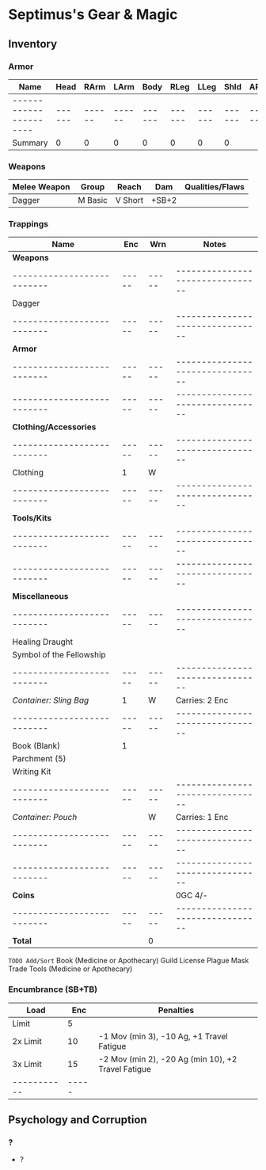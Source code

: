 # Septimus's Gear & Magic
## Inventory
### Armor
| Name                 | Head | RArm | LArm | Body | RLeg | LLeg | Shld | AP | Qualities/Flaws
|----------------------|------|------|------|------|------|------|------|----|-----------------
|----------------------|------|------|------|------|------|------|------|----|-----------------
| Summary              |    0 |    0 |    0 |    0 |    0 |    0 |    0 |

### Weapons
| Melee Weapon   | Group      | Reach   | Dam   | Qualities/Flaws
|----------------|------------|---------|-------|-----------------
| Dagger         | M Basic    | V Short | +SB+2 |

### Trappings
| Name                     | Enc | Wrn | Notes
|--------------------------|-----|-----|--------------------------------
| **Weapons**              |     |     |
|--------------------------|-----|-----|--------------------------------
| Dagger                   |     |     |
|--------------------------|-----|-----|--------------------------------
| **Armor**                |     |     |
|--------------------------|-----|-----|--------------------------------
|--------------------------|-----|-----|--------------------------------
| **Clothing/Accessories** |     |     |
|--------------------------|-----|-----|--------------------------------
| Clothing                 |   1 |   W |
|--------------------------|-----|-----|--------------------------------
| **Tools/Kits**           |     |     |
|--------------------------|-----|-----|--------------------------------
|--------------------------|-----|-----|--------------------------------
| **Miscellaneous**        |     |     |
|--------------------------|-----|-----|--------------------------------
| Healing Draught          |     |     |
| Symbol of the Fellowship |     |     |
|--------------------------|-----|-----|--------------------------------
| *Container: Sling Bag*   |   1 |   W | Carries: 2 Enc
|--------------------------|-----|-----|--------------------------------
| Book (Blank)             |   1 |     |
| Parchment (5)            |     |     |
| Writing Kit              |     |     |
|--------------------------|-----|-----|--------------------------------
| *Container: Pouch*       |     |   W | Carries: 1 Enc
|--------------------------|-----|-----|--------------------------------
|--------------------------|-----|-----|--------------------------------
| **Coins**                |     |     | 0GC 4/- 
|--------------------------|-----|-----|--------------------------------
| **Total**                |     |   0 |

`TODO Add/Sort`
Book (Medicine or Apothecary)
Guild License
Plague Mask
Trade Tools (Medicine or Apothecary)

### Encumbrance (SB+TB)
| Load      | Enc | Penalties
|-----------|-----|------------
| Limit     |   5 |
| 2x Limit  |  10 | -1 Mov (min 3), -10 Ag, +1 Travel Fatigue
| 3x Limit  |  15 | -2 Mov (min 2), -20 Ag (min 10), +2 Travel Fatigue
|-----------|-----|

## Psychology and Corruption
### ?
- ?
